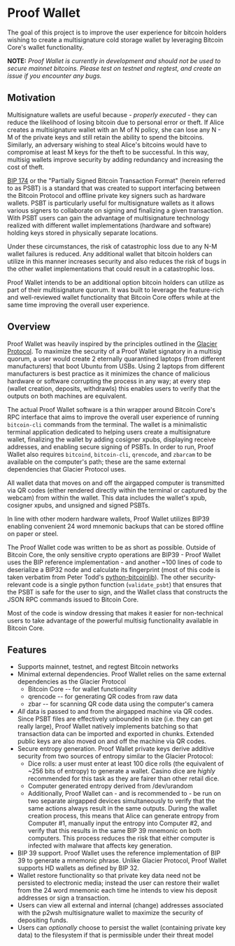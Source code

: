 # Proof Wallet

The goal of this project is to improve the user experience for bitcoin holders wishing to create a multisignature cold storage wallet by leveraging Bitcoin Core's wallet functionality.


<b>NOTE:</b> _Proof Wallet is currently in development and should not be used to secure mainnet bitcoins. Please test on testnet and regtest, and create an issue if you encounter any bugs._

## Motivation
Multisignature wallets are useful because - _properly executed_ - they can reduce the likelihood of losing bitcoin due to personal error or theft. If Alice creates a multisignature wallet with an M of N policy, she can lose any N - M of the private keys and still retain the ability to spend the bitcoins. Similarly, an adversary wishing to steal Alice's bitcoins would have to compromise at least M keys for the theft to be successful. In this way, multisig wallets improve security by adding redundancy and increasing the cost of theft.

[BIP 174](https://github.com/bitcoin/bips/blob/master/bip-0174.mediawiki) or the "Partially Signed Bitcoin Transaction Format" (herein referred to as PSBT) is a standard that was created to support interfacing between the Bitcoin Protocol and offline private key signers such as hardware wallets. PSBT is particularly useful for multisignature wallets as it allows various signers to collaborate on signing and finalizing a given transaction. With PSBT users can gain the advantage of multisignature technology realized with different wallet implementations (hardware and software) holding keys stored in physically separate locations.

Under these circumstances, the risk of catastrophic loss due to any N-M wallet failures is reduced. Any additional wallet that bitcoin holders can utilize in this manner increases security and also reduces the risk of bugs in the other wallet implementations that could result in a catastrophic loss.

Proof Wallet intends to be an additional option bitcoin holders can utilize as part of their multisignature quorum. It was built to leverage the feature-rich and well-reviewed wallet functionality that Bitcoin Core offers while at the same time improving the overall user experience.

## Overview
Proof Wallet was heavily inspired by the principles outlined in the [Glacier Protocol](https://glacierprotocol.org/). To maximize the security of a Proof Wallet signatory in a multisig quorum, a user would create 2 eternally quarantined laptops (from different manufacturers) that boot Ubuntu from USBs. Using 2 laptops from different manufacturers is best practice as it minimizes the chance of malicious hardware or software corrupting the process in any way; at every step (wallet creation, deposits, withdrawls) this enables users to verify that the outputs on both machines are equivalent.

The actual Proof Wallet software is a thin wrapper around Bitcoin Core's RPC interface that aims to improve the overall user experience of running `bitcoin-cli` commands from the terminal. The wallet is a minimalistic terminal application dedicated to helping users create a multisignature wallet, finalizing the wallet by adding cosigner xpubs, displaying receive addresses, and enabling secure signing of PSBTs. In order to run, Proof Wallet also requires `bitcoind`, `bitcoin-cli`, `qrencode`, and `zbarcam` to be available on the computer's path; these are the same external dependencies that Glacier Protocol uses.

All wallet data that moves on and off the airgapped computer is transmitted via QR codes (either rendered directly within the terminal or captured by the webcam) from within the wallet. This data includes the wallet's xpub, cosigner xpubs, and unsigned and signed PSBTs.

In line with other modern hardware wallets, Proof Wallet utilizes BIP39 enabling convenient 24 word mnemonic backups that can be stored offline on paper or steel.

The Proof Wallet code was written to be as short as possible. Outside of Bitcoin Core, the only sensitive crypto operations are BIP39 - Proof Wallet uses the BIP reference implementation - and another ~100 lines of code to deserialize a BIP32 node and calculate its fingerprint (most of this code is taken verbatim from Peter Todd's [python-bitcoinlib](https://github.com/petertodd/python-bitcoinlib)). The other security-relevant code is a single python function (`validate_psbt`) that ensures that the PSBT is safe for the user to sign, and the Wallet class that constructs the JSON RPC commands issued to Bitcoin Core. 

Most of the code is window dressing that makes it easier for non-technical users to take advantage of the powerful multisig functionality available in Bitcoin Core.

## Features

* Supports mainnet, testnet, and regtest Bitcoin networks
* Minimal external dependencies. Proof Wallet relies on the same external dependencies as the Glacier Protocol
  * Bitcoin Core -- for wallet functionality
  * qrencode     -- for generating QR codes from raw data
  * zbar         -- for scanning QR code data using the computer's camera
* _All_ data is passed to and from the airgapped machine via QR codes. Since PSBT files are effectively unbounded in size (i.e. they can get really large), Proof Wallet natively implements batching so that transaction data can be imported and exported in chunks. Extended public keys are also moved on and off the machine via QR codes.
* Secure entropy generation. Proof Wallet private keys derive additive security from two sources of entropy similar to the Glacier Protocol:
  * Dice rolls: a user must enter at least 100 dice rolls (the equivalent of ~256 bits of entropy) to generate a wallet. Casino dice are _highly_ recommended for this task as they are fairer than other retail dice.
  * Computer generated entropy derived from /dev/urandom
  * Additionally, Proof Wallet can - and is recommended to - be run on two separate airgapped devices simultaneously to verify that the same actions always result in the same outputs. During the wallet creation process, this means that Alice can generate entropy from Computer #1, manually input the entropy into Computer #2, and verify that this results in the same BIP 39 mnemonic on both computers. This process reduces the risk that either computer is infected with malware that affects key generation.
* BIP 39 support. Proof Wallet uses the reference implementation of BIP 39 to generate a mnemonic phrase. Unlike Glacier Protocol, Proof Wallet supports HD wallets as defined by BIP 32.
* Wallet restore functionality so that private key data need not be persisted to electronic media; instead the user can restore their wallet from the 24 word mnemonic each time he intends to view his deposit addresses or sign a transaction.
* Users can view all external and internal (change) addresses associated with the p2wsh multisignature wallet to maximize the security of depositing funds.
* Users can _optionally_ choose to persist the wallet (containing private key data) to the filesystem if that is permissible under their threat model
